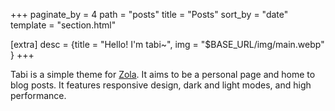 +++
paginate_by = 4
path = "posts"
title = "Posts"
sort_by = "date"
template = "section.html"

[extra]
desc = {title = "Hello! I'm tabi~", img = "$BASE_URL/img/main.webp" }
+++

Tabi is a simple theme for [Zola](https://www.getzola.org/). It aims to be a personal page and home to blog posts. It features responsive design, dark and light modes, and high performance.
